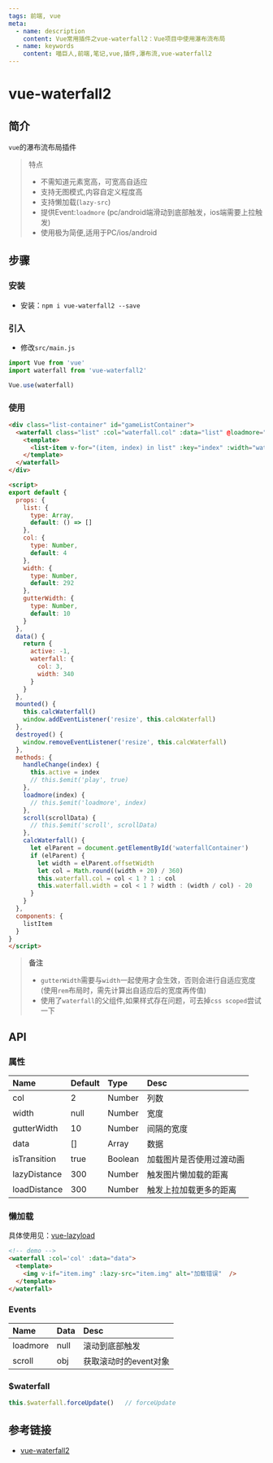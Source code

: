 ```yaml
---
tags: 前端, vue
meta:
  - name: description
    content: Vue常用插件之vue-waterfall2：Vue项目中使用瀑布流布局
  - name: keywords
    content: 喵巨人,前端,笔记,vue,插件,瀑布流,vue-waterfall2
---
```


# vue-waterfall2

## 简介
`vue`的瀑布流布局插件

> 特点
>- 不需知道元素宽高，可宽高自适应
>- 支持无图模式,内容自定义程度高
>- 支持懒加载(`lazy-src`)
>- 提供Event:`loadmore` (pc/android端滑动到底部触发，ios端需要上拉触发)
>- 使用极为简便,适用于PC/ios/android

## 步骤
### 安装
- 安装：`npm i vue-waterfall2 --save`

### 引入
- 修改`src/main.js`

```javascript
import Vue from 'vue'
import waterfall from 'vue-waterfall2'

Vue.use(waterfall)
```

### 使用

```html
<div class="list-container" id="gameListContainer">
  <waterfall class="list" :col="waterfall.col" :data="list" @loadmore="loadmore" @scroll="scroll">
    <template>
      <list-item v-for="(item, index) in list" :key="index" :width="waterfall.width" :item="item" :index="index" :active="active" @change="handleChange"></list-item>
    </template>
  </waterfall>
</div>

<script>
export default {
  props: {
    list: {
      type: Array,
      default: () => []
    },
    col: {
      type: Number,
      default: 4
    },
    width: {
      type: Number,
      default: 292
    },
    gutterWidth: {
      type: Number,
      default: 10
    }
  },
  data() {
    return {
      active: -1,
      waterfall: {
        col: 3,
        width: 340
      }
    }
  },
  mounted() {
    this.calcWaterfall()
    window.addEventListener('resize', this.calcWaterfall)
  },
  destroyed() {
    window.removeEventListener('resize', this.calcWaterfall)
  },
  methods: {
    handleChange(index) {
      this.active = index
      // this.$emit('play', true)
    },
    loadmore(index) {
      // this.$emit('loadmore', index)
    },
    scroll(scrollData) {
      // this.$emit('scroll', scrollData)
    },
    calcWaterfall() {
      let elParent = document.getElementById('waterfallContainer')
      if (elParent) {
        let width = elParent.offsetWidth
        let col = Math.round((width + 20) / 360)
        this.waterfall.col = col < 1 ? 1 : col
        this.waterfall.width = col < 1 ? width : (width / col) - 20
      }
    }
  },
  components: {
    listItem
  }
}
</script>
```

> **备注**
>- `gutterWidth`需要与`width`一起使用才会生效，否则会进行自适应宽度(使用`rem`布局时，需先计算出自适应后的宽度再传值)
>- 使用了`waterfall`的父组件,如果样式存在问题，可去掉`css scoped`尝试一下

## API
### 属性

| Name | Default | Type | Desc |
| :-- | :-- | :-- | :-- |
| col | 2 | Number | 列数 |
| width | null | Number | 宽度 |
| gutterWidth | 10 | Number | 间隔的宽度 |
| data | [] | Array | 数据 |
| isTransition | true | Boolean | 加载图片是否使用过渡动画 |
| lazyDistance | 300 | Number | 触发图片懒加载的距离 |
| loadDistance | 300 | Number | 触发上拉加载更多的距离 |

### 懒加载
具体使用见：[vue-lazyload](http://www.wmm66.com/index/article/detail/id/47.html)

```html
<!-- demo -->
<waterfall :col='col' :data="data">
  <template>
    <img v-if="item.img" :lazy-src="item.img" alt="加载错误"  />
  </template>
</waterfall>
```

### Events

| Name | Data | Desc |
| :-- | :-- | :-- |
| loadmore | null | 滚动到底部触发 |
| scroll | obj | 获取滚动时的event对象 |

### $waterfall

```javascript
this.$waterfall.forceUpdate()   // forceUpdate
```

## 参考链接
- [vue-waterfall2](http://npm.taobao.org/package/vue-waterfall2)
